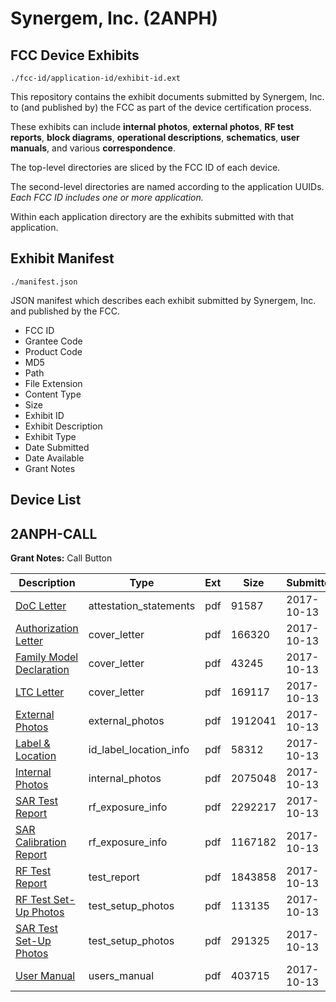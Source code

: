 # Synergem, Inc. (2ANPH)
## FCC Device Exhibits

```
./fcc-id/application-id/exhibit-id.ext
```

This repository contains the exhibit documents submitted by Synergem, Inc. to (and published by) the FCC as part of the device certification process.

These exhibits can include **internal photos**, **external photos**, **RF test reports**, **block diagrams**, **operational descriptions**, **schematics**, **user manuals**, and various **correspondence**.

The top-level directories are sliced by the FCC ID of each device.

The second-level directories are named according to the application UUIDs. *Each FCC ID includes one or more application.*

Within each application directory are the exhibits submitted with that application. 

## Exhibit Manifest

```
./manifest.json
```

JSON manifest which describes each exhibit submitted by Synergem, Inc. and published by the FCC.

- FCC ID
- Grantee Code
- Product Code
- MD5
- Path
- File Extension
- Content Type
- Size
- Exhibit ID
- Exhibit Description
- Exhibit Type
- Date Submitted
- Date Available
- Grant Notes

## Device List
## 2ANPH-CALL
**Grant Notes:** Call Button

| Description | Type | Ext | Size | Submitted | Available |
| ----------- | ---- | --- | ---- | --------- | --------- |
| [DoC Letter](2ANPH-CALL/a2d9a21c6c9b0b9cc57900c1387ef649/3603781.pdf) | attestation_statements | pdf | 91587 | 2017-10-13 | 2017-10-13 |
| [Authorization Letter](2ANPH-CALL/a2d9a21c6c9b0b9cc57900c1387ef649/3603783.pdf) | cover_letter | pdf | 166320 | 2017-10-13 | 2017-10-13 |
| [Family Model Declaration](2ANPH-CALL/a2d9a21c6c9b0b9cc57900c1387ef649/3603785.pdf) | cover_letter | pdf | 43245 | 2017-10-13 | 2017-10-13 |
| [LTC Letter](2ANPH-CALL/a2d9a21c6c9b0b9cc57900c1387ef649/3603784.pdf) | cover_letter | pdf | 169117 | 2017-10-13 | 2017-10-13 |
| [External Photos](2ANPH-CALL/a2d9a21c6c9b0b9cc57900c1387ef649/3603786.pdf) | external_photos | pdf | 1912041 | 2017-10-13 | 2017-10-13 |
| [Label & Location](2ANPH-CALL/a2d9a21c6c9b0b9cc57900c1387ef649/3603787.pdf) | id_label_location_info | pdf | 58312 | 2017-10-13 | 2017-10-13 |
| [Internal Photos](2ANPH-CALL/a2d9a21c6c9b0b9cc57900c1387ef649/3603788.pdf) | internal_photos | pdf | 2075048 | 2017-10-13 | 2017-10-13 |
| [SAR Test Report](2ANPH-CALL/a2d9a21c6c9b0b9cc57900c1387ef649/3603794.pdf) | rf_exposure_info | pdf | 2292217 | 2017-10-13 | 2017-10-13 |
| [SAR Calibration Report](2ANPH-CALL/a2d9a21c6c9b0b9cc57900c1387ef649/3580689.pdf) | rf_exposure_info | pdf | 1167182 | 2017-10-13 | 2017-10-13 |
| [RF Test Report](2ANPH-CALL/a2d9a21c6c9b0b9cc57900c1387ef649/3603796.pdf) | test_report | pdf | 1843858 | 2017-10-13 | 2017-10-13 |
| [RF Test Set-Up Photos](2ANPH-CALL/a2d9a21c6c9b0b9cc57900c1387ef649/3603797.pdf) | test_setup_photos | pdf | 113135 | 2017-10-13 | 2017-10-13 |
| [SAR Test Set-Up Photos](2ANPH-CALL/a2d9a21c6c9b0b9cc57900c1387ef649/3603798.pdf) | test_setup_photos | pdf | 291325 | 2017-10-13 | 2017-10-13 |
| [User Manual](2ANPH-CALL/a2d9a21c6c9b0b9cc57900c1387ef649/3603793.pdf) | users_manual | pdf | 403715 | 2017-10-13 | 2017-10-13 |
